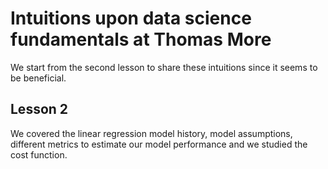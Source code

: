 # Intuitions upon data science fundamentals at Thomas More

We start from the second lesson to share these intuitions since it seems to be beneficial.

## Lesson 2
We covered the linear regression model history, model assumptions, different metrics to estimate our model performance and we studied the cost function.
